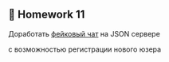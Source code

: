 ## :briefcase: Homework 11

Доработать [фейковый чат](Fake-chat) на  JSON сервере

с возможностью регистрации нового юзера